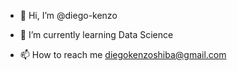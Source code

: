 - 👋 Hi, I’m @diego-kenzo

- 🌱 I’m currently learning Data Science

- 📫 How to reach me diegokenzoshiba@gmail.com
